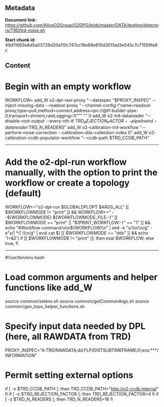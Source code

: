 ## Metadata

**Document link:** https://github.com/AliceO2Group/O2DPG/blob/master/DATA/testing/detectors/TRD/trd-noise.sh

**Start chunk id:** 49d11693e8d5a03726d20a110c747cc16e88e610d3011ad3e545c7c71559fe8c

## Content

# Begin with an empty workflow
WORKFLOW=
add_W o2-dpl-raw-proxy "--dataspec \"$PROXY_INSPEC\" --inject-missing-data --readout-proxy \"--channel-config \\\"name=readout-proxy,type=pull,method=connect,address=ipc://@tf-builder-pipe-0,transport=shmem,rateLogging=1\\\"\"" "" 0
add_W o2-trd-datareader "--disable-root-output --every-nth-tf $TRD_REJECTION_FACTOR --pipeline trd-datareader:$TRD_N_READERS"
add_W o2-calibration-trd-workflow "--perform-noise-correction --calibration-dds-collection-index 0"
add_W o2-calibration-ccdb-populator-workflow "--ccdb-path $TRD_CCDB_PATH"

---

# Add the o2-dpl-run workflow manually, with the option to print the workflow or create a topology (default)
WORKFLOW+="o2-dpl-run $GLOBALDPLOPT $ARGS_ALL"
[[ $WORKFLOWMODE != "print" ]] && WORKFLOW+=" --${WORKFLOWMODE} ${WORKFLOWMODE_FILE:-}"
[[ $WORKFLOWMODE == "print" || "${PRINT_WORKFLOW:-}" == "1" ]] && echo "#Workflow command:\n\n${WORKFLOW}\n" | sed -e "s/\\\\n/\n/g" -e"s/| */| \\\\\n/g" | eval cat $( [[ $WORKFLOWMODE == "dds" ]] && echo '1>&2')
if [[ $WORKFLOWMODE != "print" ]]; then eval $WORKFLOW; else true; fi

---

#!/usr/bin/env bash

# Load common arguments and helper functions like add_W
source common/setenv.sh
source common/getCommonArgs.sh
source common/gen_topo_helper_functions.sh


# Specify input data needed by DPL (here, all RAWDATA from TRD)
PROXY_INSPEC="A:TRD/RAWDATA;dd:FLP/DISTSUBTIMEFRAME/0;eos:***/INFORMATION"

# Permit setting external options
if [ -z $TRD_CCDB_PATH ]; then
  TRD_CCDB_PATH="http://o2-ccdb.internal"
fi
if [ -z $TRD_REJECTION_FACTOR ]; then
  TRD_REJECTION_FACTOR=4
fi
if [ -z $TRD_N_READERS ]; then
  TRD_N_READERS=16
fi